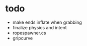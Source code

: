 # todo
- make ends inflate when grabbing
- finalize physics and intent
- ropespawner.cs
- gripcurve
